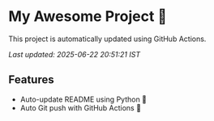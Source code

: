 # My Awesome Project 🚀

This project is automatically updated using GitHub Actions.

_Last updated: 2025-06-22 20:51:21 IST_

## Features
- Auto-update README using Python 🐍
- Auto Git push with GitHub Actions 🤖

